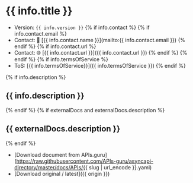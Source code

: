 # {{ info.title }}

* Version: `{{ info.version }}`
{% if info.contact %}
{% if info.contact.email %}
* Contact: 📧 [{{ info.contact.name }}](mailto:{{ info.contact.email }})
{% endif %}
{% if info.contact.url %}
* Contact: 🌐 [{{ info.contact.url }}]({{ info.contact.url }})
{% endif %}
{% endif %}
{% if info.termsOfService %}
* ToS: [{{ info.termsOfService}}]({{ info.termsOfService }})
{% endif %}

{% if info.description %}
## {{ info.description }}
{% endif %}
{% if externalDocs and externalDocs.description %}
## {{ externalDocs.description }}
{% endif %}

* [Download document from APIs.guru](https://raw.githubusercontent.com/APIs-guru/asyncapi-directory/master/docs/APIs/{{ slug | url_encode }}.yaml)
* [Download original / latest]({{ origin }})

<script type="application/ld+json">
{
  "@context": "http://schema.org/",
  "@type": "WebAPI",
{% if info.description %}  "description": "{{ info.description }}",{% endif %}
{% if externalDocs %}  "documentation": "{{ externalDocs.url }}",{% endif %}
{% if info.termsOfService %}  "termsOfService": "{{ info.termsOfService }}",{% endif %}
  "name": "{{ info.title }}"
}
</script>
